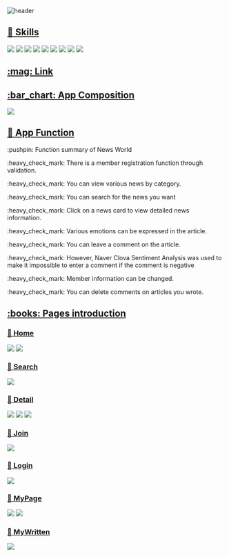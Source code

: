 ![header](https://capsule-render.vercel.app/api?type=waving&color=auto&height=300&section=header&text=News%20Project&fontSize=90)
<a href="url" > <h2>:pencil: Skills </h2> </a>
<div>
	   <img src="https://img.shields.io/badge/React-61DAFB?style=flat-square&logo=React&logoColor=white"/>
    <img src="https://img.shields.io/badge/Mysql-4479A1?style=flat-square&logo=MySQL&logoColor=white"/>
  <img src="https://img.shields.io/badge/Node.js-339933?style=flat-square&logo=Node.js&logoColor=white"/>
  <img src="https://img.shields.io/badge/Redux-764ABC?style=flat-square&logo=Redux&logoColor=white"/>
  <img src="https://img.shields.io/badge/Axios-5A29E4?style=flat-square&logo=Axios&logoColor=white"/>
	<img src="https://img.shields.io/badge/HTML5-E34F26?style=flat-square&logo=HTML5&logoColor=white" />
	<img src="https://img.shields.io/badge/CSS3-1572B6?style=flat-square&logo=CSS3&logoColor=white" />
  <img src="https://img.shields.io/badge/JavaScript-F7DF1E?style=flat-square&logo=JavaScript&logoColor=white"/>
  <img src="https://img.shields.io/badge/Bootstrap-7952B3?style=flat-square&logo=Bootstrap&logoColor=white"/>

  
  
  
</div>
<a href="url" > <h2>:mag: Link </h2></a>
<a href="url" > <h2>:bar_chart: App Composition </h2> </a>
<img src="https://user-images.githubusercontent.com/103566149/222361806-a6fcb4f9-14b2-4047-aa44-734b8cb06db1.png">

<a href="url" > <h2>:notebook_with_decorative_cover: App Function </h2> </a>
<p style=fontWeight:"bold">:pushpin: Function summary of News World</p>
<p>:heavy_check_mark: There is a member registration function through validation.</p>
<p>:heavy_check_mark: You can view various news by category.</p>
<p>:heavy_check_mark: You can search for the news you want</p>
<p>:heavy_check_mark: Click on a news card to view detailed news information.</p>
<p>:heavy_check_mark: Various emotions can be expressed in the article.</p>
<p>:heavy_check_mark: You can leave a comment on the article.</p>
<p>:heavy_check_mark: However, Naver Clova Sentiment Analysis was used to make it impossible to enter a comment if the comment is negative</p>
<p>:heavy_check_mark: Member information can be changed.</p>
<p>:heavy_check_mark: You can delete comments on articles you wrote.</p>
<a href="url" ></a>
<a href="url" > <h2>:books: Pages introduction </h2> </a>

<a href="url" > <h3>:pushpin: Home </h2> </a>
<img src="https://user-images.githubusercontent.com/103566149/222347752-96577502-07ce-45da-807d-99579f9007aa.png">
<img src="https://user-images.githubusercontent.com/103566149/222347882-4c5559cf-4295-44c2-a9e4-ededc55ee22c.png">

<a href="url" > <h3>:pushpin: Search </h2> </a>
<img style={{maginTop:5}} src="https://user-images.githubusercontent.com/103566149/222348572-8e64bfdd-e898-4b9b-bb43-b98ca23745c9.png">

<a href="url" > <h3>:pushpin: Detail </h2> </a>
<img src="https://user-images.githubusercontent.com/103566149/222348799-d51a664d-01e5-4442-94e2-2c3f491cbd72.png">
<img src="https://user-images.githubusercontent.com/103566149/222348878-d5f4672d-3f53-4994-a0ac-2f0f3f8d1c31.png">
<img src="https://user-images.githubusercontent.com/103566149/222348927-ce2ba4bc-dbc9-4346-a2f9-438356b9db63.png">


<a href="url" > <h3>:pushpin: Join </h2> </a>
<img src="https://user-images.githubusercontent.com/103566149/222349521-e40e09b3-4c39-4ea7-8683-ab0b0dce6b8b.png">

<a href="url" > <h3>:pushpin: Login </h2> </a>
<img src="https://user-images.githubusercontent.com/103566149/222349593-824b003d-543e-4db1-8fba-9a23abfac0ec.png">

<a href="url" > <h3>:pushpin: MyPage </h2> </a>
<img src="https://user-images.githubusercontent.com/103566149/222349673-04cfd9b6-c163-44cc-a428-738e55f4b3a7.png">
<img src="https://user-images.githubusercontent.com/103566149/222349981-5f65067e-53a7-4a9d-89ed-eab61015a6ce.png">


<a href="url" > <h3>:pushpin: MyWritten </h2> </a>
<img src="https://user-images.githubusercontent.com/103566149/222350086-594e21c6-b5a6-4918-8446-770bd6cf370a.png">






